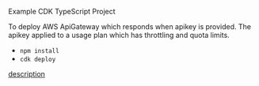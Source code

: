Example CDK TypeScript Project

To deploy AWS ApiGateway which responds when apikey is provided.
The apikey applied to a usage plan which has throttling and quota limits. 

* `npm install`
* `cdk deploy`

[description](https://figmentresearch.com/aws/apigateway-throttle)
